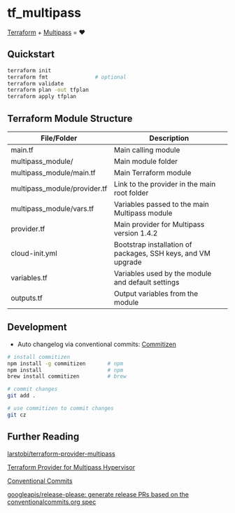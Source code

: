 # tf_multipass

[Terraform](https://www.terraform.io/) + [Multipass](https://multipass.run/) = :heart:

## Quickstart
```bash
terraform init
terraform fmt               # optional
terraform validate
terraform plan -out tfplan
terraform apply tfplan
```

## Terraform Module Structure

| File/Folder                 | Description                                                  |
|-----------------------------|--------------------------------------------------------------|
| main.tf                     | Main calling module                                          |
| multipass_module/           | Main module folder                                           |
| multipass_module/main.tf    | Main Terraform module                                        |
| multipass_module/provider.tf| Link to the provider in the main root folder                 |
| multipass_module/vars.tf    | Variables passed to the main Multipass module                |
| provider.tf                 | Main provider for Multipass version 1.4.2                    |
| cloud-init.yml              | Bootstrap installation of packages, SSH keys, and VM upgrade |
| variables.tf                | Variables used by the module and default settings            |
| outputs.tf                  | Output variables from the module                             |

## Development
* Auto changelog via conventional commits: [Commitizen](https://github.com/commitizen/cz-cli)
```bash
# install commitizen
npm install -g commitizen       # npm
npm install                     # npm
brew install commitizen         # brew

# commit changes
git add .

# use commitizen to commit changes
git cz
```

## Further Reading
[larstobi/terraform-provider-multipass](https://github.com/larstobi/terraform-provider-multipass)

[Terraform Provider for Multipass Hypervisor](https://registry.terraform.io/providers/larstobi/multipass/1.4.2)  

[Conventional Commits](https://www.conventionalcommits.org/en/v1.0.0/)

[googleapis/release-please: generate release PRs based on the conventionalcommits.org spec](https://github.com/googleapis/release-please)
